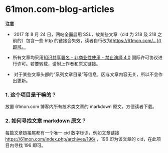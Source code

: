 # 61mon.com-blog-articles

**注意**

*  2017 年 8 月 24 日，网站全面启用 SSL，故某些文章（cid 为 218 及 218 之前的）包含一些 http 的链接会失效，读者自行改为[https://61mon.com/...]()即可。

*  所有文章均采用[知识共享署名 - 非商业性使用 - 禁止演绎 4.0](https://creativecommons.org/licenses/by-nc-nd/4.0/deed.zh) 国际许可协议进行许可。若要转载，请附上作者和原文链接。

*  对于某些文章头部的“系列文章目录”等信息，因与文章内容无关，所以不会作出更新。

### 1. 这个项目是干嘛的？

放置 61mon.com 博客内所有技术类文章的 markdown 原文，方便读者下载。

### 2. 如何寻找文章 markdown 原文？

每篇文章链接尾都有一个唯一 cid 数字标识，例如文章链接 https://61mon.com/index.php/archives/196/ ，196 即为该文章的 cid，在此项目内寻找 196 即可。

